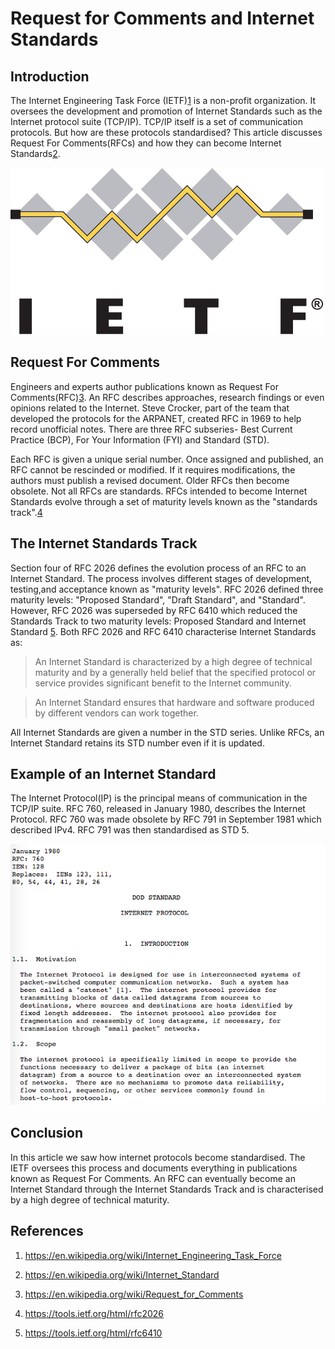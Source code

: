 # Request for Comments and Internet Standards

## Introduction

The Internet Engineering Task Force (IETF)[1](https://en.wikipedia.org/wiki/Internet_Engineering_Task_Force) is a non-profit organization. It oversees the development and promotion of Internet Standards such as  the Internet protocol suite (TCP/IP). TCP/IP itself is a set of communication protocols. But how are these protocols standardised? This article discusses Request For Comments(RFCs) and how they can become Internet Standards[2](https://en.wikipedia.org/wiki/Internet_Standard). 

![ietf logo](images/IETF_Logo.png)


## Request For Comments

Engineers and experts author publications known as Request For Comments(RFC)[3](https://en.wikipedia.org/wiki/Request_for_Comments). An RFC describes approaches, research findings or even opinions related to the Internet. Steve Crocker, part of the team that developed the protocols for the ARPANET, created RFC  in 1969 to help record unofficial notes. There are three RFC subseries- Best Current Practice (BCP), For Your Information (FYI) and Standard (STD).

Each RFC is given a unique serial number. Once assigned and published, an RFC cannot be rescinded or modified. If it requires modifications, the authors must publish a revised document. Older RFCs then become obsolete. Not all RFCs are standards. RFCs intended to become Internet Standards evolve
through a set of maturity levels known as the "standards track".[4](https://tools.ietf.org/html/rfc2026)

## The Internet Standards Track

Section four of RFC 2026 defines the evolution process of an RFC to an Internet Standard. The process involves different stages of development, testing,and acceptance known as "maturity levels". RFC 2026 defined three maturity levels: "Proposed Standard", "Draft Standard", and "Standard". However, RFC 2026 was superseded by RFC 6410 which reduced the Standards Track to two maturity levels: Proposed Standard and Internet Standard [5](https://tools.ietf.org/html/rfc6410). Both RFC 2026 and RFC 6410 characterise Internet Standards as:


> An Internet Standard is characterized by a high degree of technical maturity and by a generally held belief that the specified protocol or service provides significant benefit to the Internet community.

> An Internet Standard ensures that hardware and software produced by different vendors can work together.

All Internet Standards are given a number in the STD series. Unlike RFCs, an Internet Standard retains its STD number even if it is updated. 

## Example of an Internet Standard

The Internet Protocol(IP) is the principal means of communication in the TCP/IP suite. RFC 760, released in January 1980, describes the Internet Protocol. RFC 760 was made obsolete by RFC 791 in September 1981 which described IPv4. RFC 791 was then standardised as STD 5.

![RFC 760](images/rfc760.png)
## Conclusion
In this article we saw how internet protocols become standardised. The IETF oversees this process and documents everything in publications known as Request For Comments. An RFC can eventually become an Internet Standard through the Internet Standards Track and is characterised by a high degree of technical maturity.

## References
1. https://en.wikipedia.org/wiki/Internet_Engineering_Task_Force

2. https://en.wikipedia.org/wiki/Internet_Standard

3. https://en.wikipedia.org/wiki/Request_for_Comments

4. https://tools.ietf.org/html/rfc2026

5. https://tools.ietf.org/html/rfc6410